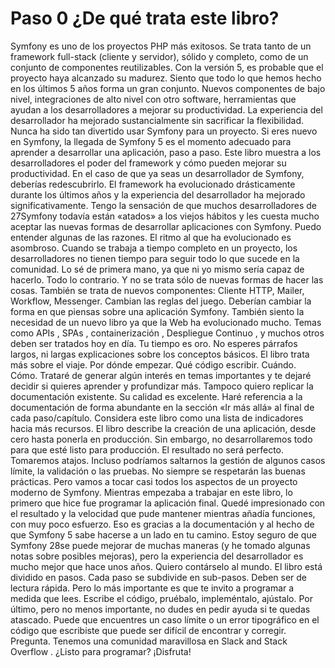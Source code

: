 # Paso 0 ¿De qué trata este libro?

Symfony es uno de los proyectos PHP más exitosos. Se trata tanto de un
framework full-stack (cliente y servidor), sólido y completo, como de un
conjunto de componentes reutilizables.
Con la versión 5, es probable que el proyecto haya alcanzado su madurez.
Siento que todo lo que hemos hecho en los últimos 5 años forma un
gran conjunto. Nuevos componentes de bajo nivel, integraciones de alto
nivel con otro software, herramientas que ayudan a los desarrolladores a
mejorar su productividad. La experiencia del desarrollador ha mejorado
sustancialmente sin sacrificar la flexibilidad. Nunca ha sido tan divertido
usar Symfony para un proyecto.
Si eres nuevo en Symfony, la llegada de Symfony 5 es el momento
adecuado para aprender a desarrollar una aplicación, paso a paso. Este
libro muestra a los desarrolladores el poder del framework y cómo
pueden mejorar su productividad.
En el caso de que ya seas un desarrollador de Symfony, deberías
redescubrirlo. El framework ha evolucionado drásticamente durante los
últimos años y la experiencia del desarrollador ha mejorado
significativamente. Tengo la sensación de que muchos desarrolladores de
27Symfony todavía están «atados» a los viejos hábitos y les cuesta mucho
aceptar las nuevas formas de desarrollar aplicaciones con Symfony. Puedo
entender algunas de las razones. El ritmo al que ha evolucionado es
asombroso. Cuando se trabaja a tiempo completo en un proyecto, los
desarrolladores no tienen tiempo para seguir todo lo que sucede en la
comunidad. Lo sé de primera mano, ya que ni yo mismo sería capaz de
hacerlo. Todo lo contrario.
Y no se trata sólo de nuevas formas de hacer las cosas. También se trata
de nuevos componentes: Cliente HTTP, Mailer, Workflow, Messenger.
Cambian las reglas del juego. Deberían cambiar la forma en que piensas
sobre una aplicación Symfony.
También siento la necesidad de un nuevo libro ya que la Web ha
evolucionado mucho. Temas como APIs , SPAs , containerización ,
Despliegue Continuo , y muchos otros deben ser tratados hoy en día.
Tu tiempo es oro. No esperes párrafos largos, ni largas explicaciones
sobre los conceptos básicos. El libro trata más sobre el viaje. Por dónde
empezar. Qué código escribir. Cuándo. Cómo. Trataré de generar algún
interés en temas importantes y te dejaré decidir si quieres aprender y
profundizar más.
Tampoco quiero replicar la documentación existente. Su calidad es
excelente. Haré referencia a la documentación de forma abundante en la
sección «Ir más allá» al final de cada paso/capítulo. Considera este libro
como una lista de indicadores hacia más recursos.
El libro describe la creación de una aplicación, desde cero hasta ponerla
en producción. Sin embargo, no desarrollaremos todo para que esté listo
para producción. El resultado no será perfecto. Tomaremos atajos.
Incluso podríamos saltarnos la gestión de algunos casos límite, la
validación o las pruebas. No siempre se respetarán las buenas prácticas.
Pero vamos a tocar casi todos los aspectos de un proyecto moderno de
Symfony.
Mientras empezaba a trabajar en este libro, lo primero que hice fue
programar la aplicación final. Quedé impresionado con el resultado y la
velocidad que pude mantener mientras añadía funciones, con muy poco
esfuerzo. Eso es gracias a la documentación y al hecho de que Symfony
5 sabe hacerse a un lado en tu camino. Estoy seguro de que Symfony
28se puede mejorar de muchas maneras (y he tomado algunas notas sobre
posibles mejoras), pero la experiencia del desarrollador es mucho mejor
que hace unos años. Quiero contárselo al mundo.
El libro está dividido en pasos. Cada paso se subdivide en sub-pasos.
Deben ser de lectura rápida. Pero lo más importante es que te invito a
programar a medida que lees. Escribe el código, pruébalo, impleméntalo,
ajústalo.
Por último, pero no menos importante, no dudes en pedir ayuda si te
quedas atascado. Puede que encuentres un caso límite o un error
tipográfico en el código que escribiste que puede ser difícil de encontrar
y corregir. Pregunta. Tenemos una comunidad maravillosa en Slack and
Stack Overflow .
¿Listo para programar? ¡Disfruta!
